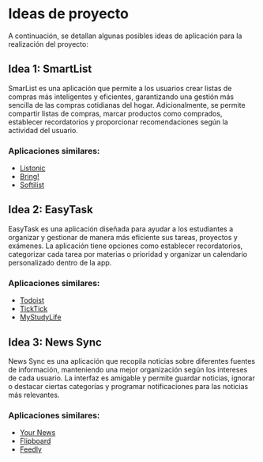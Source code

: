 # Ideas de proyecto
A continuación, se detallan algunas posibles ideas de aplicación para la realización del proyecto:

## Idea 1: SmartList

SmarList es una aplicación que permite a los usuarios crear listas de compras más inteligentes y eficientes, garantizando una gestión más sencilla de las compras cotidianas del hogar. Adicionalmente, se permite compartir listas de compras, marcar productos como comprados, establecer recordatorios y proporcionar recomendaciones según la actividad del usuario.

### Aplicaciones similares:

+ [Listonic](https://play.google.com/store/apps/details?id=com.l&hl=es_CO)
+ [Bring!](https://play.google.com/store/apps/details?id=ch.publisheria.bring&hl=es_CO)
+ [Softilist](https://play.google.com/store/apps/details?id=br.com.ridsoftware.shoppinglist&hl=es_CO) 

## Idea 2: EasyTask

EasyTask es una aplicación diseñada para ayudar a los estudiantes a organizar y gestionar de manera más eficiente sus tareas, proyectos y exámenes. La aplicación tiene opciones como establecer recordatorios, categorizar cada tarea por materias o prioridad y organizar un calendario personalizado dentro de la app.

### Aplicaciones similares:

+ [Todoist](https://play.google.com/store/apps/details?id=com.todoist&hl=es_CO)
+ [TickTick](https://play.google.com/store/apps/details?id=com.ticktick.task&hl=es_CO)
+ [MyStudyLife](https://play.google.com/store/apps/details?id=com.virblue.mystudylife&hl=es_CO)

## Idea 3: News Sync

News Sync es una aplicación que recopila noticias sobre diferentes fuentes de información, manteniendo una mejor organización según los intereses de cada usuario. La interfaz es amigable y permite guardar noticias, ignorar o destacar ciertas categorías y programar notificaciones para las noticias más relevantes.

### Aplicaciones similares:

+ [Your News](https://play.google.com/store/apps/details?id=com.your_news&hl=es_CO)
+ [Flipboard](https://play.google.com/store/apps/details?id=flipboard.app&hl=es_CO)
+ [Feedly](https://play.google.com/store/apps/details?id=com.devhd.feedly&hl=es_CO)
